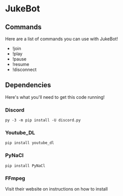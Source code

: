 # JukeBot

## Commands
Here are a list of commands you can use with JukeBot!
- !join
- !play
- !pause
- !resume
- !disconnect

## Dependencies
Here's what you'll need to get this code running!

### Discord
```
py -3 -m pip install -U discord.py
```

### Youtube_DL
```
pip install youtube_dl
```

### PyNaCl
```
pip install PyNaCl
```

### FFmpeg
Visit their website on instructions on how to install
